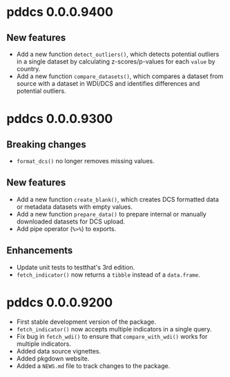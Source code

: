 
# pddcs 0.0.0.9400

## New features

* Add a new function `detect_outliers()`, which detects potential outliers in a single dataset by calculating z-scores/p-values for each `value` by country.
* Add a new function `compare_datasets()`, which compares a dataset from source with a dataset in WDI/DCS and identifies differences and potential outliers.
# pddcs 0.0.0.9300
## Breaking changes

* `format_dcs()` no longer removes missing values.

## New features

* Add a new function `create_blank()`, which creates DCS formatted data or metadata datasets with empty values.
* Add a new function `prepare_data()` to prepare internal or manually downloaded datasets for DCS upload.
* Add pipe operator (`%>%`) to exports.

## Enhancements

* Update unit tests to testthat's 3rd edition.  
* `fetch_indicator()` now returns a `tibble` instead of a `data.frame`.  

# pddcs 0.0.0.9200

* First stable development version of the package.
* `fetch_indicator()` now accepts multiple indicators in a single query.
* Fix bug in `fetch_wdi()` to ensure that `compare_with_wdi()` works for multiple indicators.
* Added data source vignettes.
* Added pkgdown website.
* Added a `NEWS.md` file to track changes to the package.
